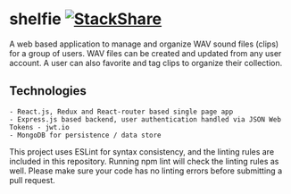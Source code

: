 # shelfie [![StackShare](https://img.shields.io/badge/tech-stack-0690fa.svg?style=flat)](https://stackshare.io/kevinroberts/shelfie)
A web based application to manage and organize WAV sound files (clips) for a group of users. 
WAV files can be created and updated from any user account. A user can also favorite and tag clips to organize their collection.

## Technologies

	- React.js, Redux and React-router based single page app
	- Express.js based backend, user authentication handled via JSON Web Tokens - jwt.io
	- MongoDB for persistence / data store

This project uses ESLint for syntax consistency, and the linting rules are included in this repository. Running npm lint will check the linting rules as well. Please make sure your code has no linting errors before submitting a pull request.

